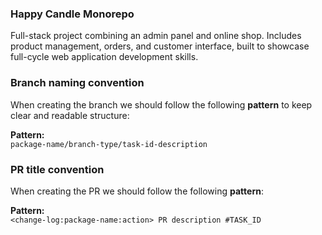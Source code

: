 ### Happy Candle Monorepo

Full-stack project combining an admin panel and online shop. Includes product management, orders, and customer interface, built to showcase full-cycle web application development skills.

### Branch naming convention

When creating the branch we should follow the following **pattern** to keep clear and readable structure:

**Pattern:**  
`package-name/branch-type/task-id-description`

### PR title convention

When creating the PR we should follow the following **pattern**:

**Pattern:**  
`<change-log:package-name:action> PR description #TASK_ID`
